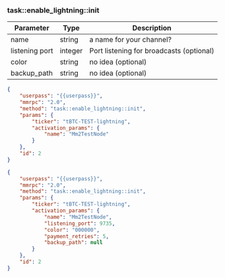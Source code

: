 ### task\:\:enable_lightning\:\:init

| Parameter            | Type    | Description |
|----------------------|---------|-------------|
| name                 | string  | a name for your channel?                 |
| listening port       | integer | Port listening for broadcasts (optional) |
| color                | string  | no idea (optional) |
| backup_path          | string  | no idea (optional) |


```json
{
    "userpass": "{{userpass}}",
    "mmrpc": "2.0",
    "method": "task::enable_lightning::init",
    "params": {
        "ticker": "tBTC-TEST-lightning",
        "activation_params": {
            "name": "Mm2TestNode"
        }
    },
    "id": 2
}

```

```json
{
    "userpass": "{{userpass}}",
    "mmrpc": "2.0",
    "method": "task::enable_lightning::init",
    "params": {
        "ticker": "tBTC-TEST-lightning",
        "activation_params": {
            "name": "Mm2TestNode",
            "listening_port": 9735,
            "color": "000000",
            "payment_retries": 5,
            "backup_path": null 
        }
    },
    "id": 2
}
```